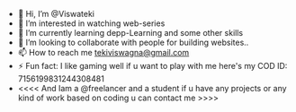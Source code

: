 - 👋 Hi, I’m @Viswateki
- 👀 I’m interested in watching web-series
- 🌱 I’m currently learning depp-Learning and some other skills 
- 💞️ I’m looking to collaborate with people for building websites..
- 📫 How to reach me tekiviswagna@gmail.com
- ⚡ Fun fact: I like gaming well if u want to play with me here's my COD ID: 7156199831244308481
- <<<< And Iam a @freelancer and a student if u have any projects or any kind of work based on coding u can contact me >>>>

<!---
Viswateki/Viswateki is a ✨ special ✨ repository because its `README.md` (this file) appears on your GitHub profile.
You can click the Preview link to take a look at your changes.
--->

